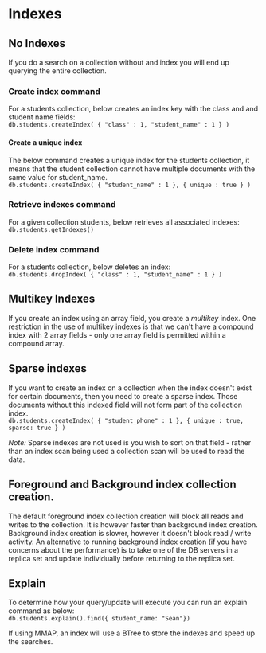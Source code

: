 # Indexes

## No Indexes
If you do a search on a collection without and index you will end up querying the entire collection. 

### Create index command
For a students collection, below creates an index key with the class and and student name fields:<br>
`db.students.createIndex( { "class" : 1, "student_name" : 1 } )`

#### Create a unique index
The below command creates a unique index for the students collection, it means that the student collection cannot have multiple documents with the same value for student_name.<br>
`db.students.createIndex( { "student_name" : 1 }, { unique : true } )`

### Retrieve indexes command
For a given collection students, below retrieves all associated indexes:<br>
`db.students.getIndexes()`

### Delete index command
For a students collection, below deletes an index:<br>
`db.students.dropIndex( { "class" : 1, "student_name" : 1 } )`

## Multikey Indexes
If you create an index using an array field, you create a *multikey* index. One restriction in the use of multikey indexes is that we can't have a compound index with 2 array fields - only one array field is permitted within a compound array.

## Sparse indexes
If you want to create an index on a collection when the index doesn't exist for certain documents, then you need to create a sparse index. Those documents without this indexed field will not form part of the collection index.<br>
`db.students.createIndex( { "student_phone" : 1 }, { unique : true, sparse: true } )`

*Note:* Sparse indexes are not used is you wish to sort on that field - rather than an index scan being used a collection scan will be used to read the data.

## Foreground and Background index collection creation.
The default foreground index collection creation will block all reads and writes to the collection. It is however faster than background index creation. Background index creation is slower, however it doesn't block read / write activity. An alternative to running background index creation (if you have concerns about the performance) is to take one of the DB servers in a replica set and update individually before returning to the replica set.

## Explain
To determine how your query/update will execute you can run an explain command as below:<br>
`db.students.explain().find({ student_name: "Sean"})`

If using MMAP, an index will use a BTree to store the indexes and speed up the searches.

